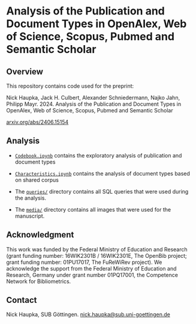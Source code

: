 # Analysis of the Publication and Document Types in OpenAlex, Web of Science, Scopus, Pubmed and Semantic Scholar

## Overview

This repository contains code used for the preprint:

Nick Haupka, Jack H. Culbert, Alexander Schniedermann, Najko Jahn, Philipp Mayr. 2024.
Analysis of the Publication and Document Types in OpenAlex, Web of Science, Scopus, Pubmed and Semantic Scholar

[arxiv.org/abs/2406.15154](https://arxiv.org/abs/2406.15154)

## Analysis

- [`Codebook.ipynb`](Codebook.ipynb) contains the exploratory analysis of publication and document types
- [`Characteristics.ipynb`](Characteristics.ipynb) contains the analysis of document types based on shared corpus

- The [`queries/`](queries/) directory contains all SQL queries that were used during the analysis.
- The [`media/`](media/) directory contains all images that were used for the manuscript.

## Acknowledgment

This work was funded by the Federal Ministry of Education and Research (grant funding number: 16WIK2301B / 16WIK2301E, The OpenBib project; grant funding number: 01PU17017, The FuReWiRev project). We acknowledge the support from the Federal Ministry of Education and Research, Germany under grant number 01PQ17001, the Competence Network for Bibliometrics.

## Contact

Nick Haupka, SUB Göttingen. nick.haupka@sub.uni-goettingen.de
